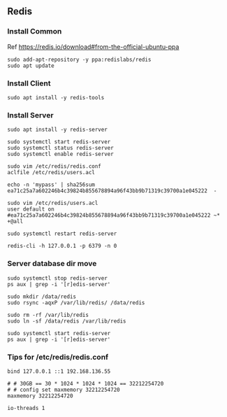 ## Redis

### Install Common

Ref https://redis.io/download#from-the-official-ubuntu-ppa

```
sudo add-apt-repository -y ppa:redislabs/redis
sudo apt update
```

### Install Client

```
sudo apt install -y redis-tools
```

### Install Server

```
sudo apt install -y redis-server

sudo systemctl start redis-server
sudo systemctl status redis-server
sudo systemctl enable redis-server
```

```
sudo vim /etc/redis/redis.conf
aclfile /etc/redis/users.acl

echo -n 'mypass' | sha256sum
ea71c25a7a602246b4c39824b855678894a96f43bb9b71319c39700a1e045222  -

sudo vim /etc/redis/users.acl
user default on #ea71c25a7a602246b4c39824b855678894a96f43bb9b71319c39700a1e045222 ~* +@all

sudo systemctl restart redis-server
```

```
redis-cli -h 127.0.0.1 -p 6379 -n 0
```

### Server database dir move

```
sudo systemctl stop redis-server
ps aux | grep -i '[r]edis-server'

sudo mkdir /data/redis
sudo rsync -aqxP /var/lib/redis/ /data/redis

sudo rm -rf /var/lib/redis
sudo ln -sf /data/redis /var/lib/redis

sudo systemctl start redis-server
ps aux | grep -i '[r]edis-server'
```

### Tips for /etc/redis/redis.conf

```
bind 127.0.0.1 ::1 192.168.136.55
```

```
# # 30GB == 30 * 1024 * 1024 * 1024 == 32212254720
# # config set maxmemory 32212254720
maxmemory 32212254720
```

```
io-threads 1
```

